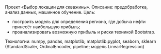 Проект «Выбор локации для скважины». Описание: предобработка, анализ данных, машинное обучение. Цель:

- построить модель для определения региона, где добыча нефти принесёт наибольшую прибыль;
- проанализировать возможную прибыль и риски техникой Bootstrap.

Технологии: numpy, pandas, matplotlib, matplotlib.pyplot, seaborn, sklearn (StandardScaler, OrdinalEncoder, pipeline; модель LinearRegression)

